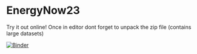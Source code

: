 # EnergyNow23

Try it out online!
Once in editor dont forget to unpack the zip file (contains large datasets)

[![Binder](https://mybinder.org/badge_logo.svg)](https://mybinder.org/v2/gh/ibstokke/EnergyNow23/HEAD)
